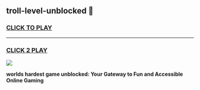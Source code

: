 
## troll-level-unblocked 👋
<h3>
<a href="https://premium.freeplayer.one?title=troll-level-unblocked&ref=14F">CLICK TO PLAY</a></h3>
<hr>

<h3>
<a href="https://premium.freeplayer.one?title=troll-level-unblocked&ref=14F">CLICK 2 PLAY</a>
  
</h3>

<a href="https://premium.freeplayer.one?title=troll-level-unblocked&ref=12F/"><img src="https://clearcache.store/games.png"></a>


**worlds hardest game unblocked: Your Gateway to Fun and Accessible Online Gaming**
